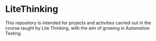 # LiteThinking
This repository is intended for projects and activities carried out in the course taught by Lite Thinking, with the aim of growing in Automation Testing.
